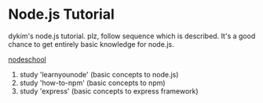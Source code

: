 # Node.js Tutorial

dykim's node.js tutorial.
plz, follow sequence which is described.
It's a good chance to get entirely basic knowledge for node.js.

[nodeschool](http://nodeschool.io/ko/)

1. study 'learnyounode' (basic concepts to node.js)
2. study 'how-to-npm' (basic concepts to npm)
3. study 'express' (basic concepts to express framework)
